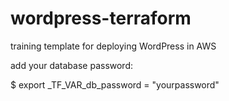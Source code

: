 # wordpress-terraform

training template for deploying WordPress in AWS



add your database password:

$ export _TF_VAR_db_password = "yourpassword"
